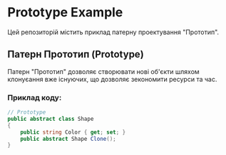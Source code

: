 # Prototype Example

Цей репозиторій містить приклад патерну проектування "Прототип".

## Патерн Прототип (Prototype)

Патерн "Прототип" дозволяє створювати нові об'єкти шляхом клонуєання вже існуючих, що дозволяє зекономити ресурси та час.

### Приклад коду:

```csharp
// Prototype
public abstract class Shape
{
    public string Color { get; set; }
    public abstract Shape Clone();
}
